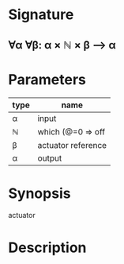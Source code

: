 # Signature
## ∀α ∀β: α × ℕ × β ⟶ α

# Parameters

| type | name |
|------|------|
|α|input|
|ℕ|which (@=0 ⇒ off | @=1 ⇒ eye | @=2 ⇒ ear)|
|β|actuator reference|
|α|output|

# Synopsis
actuator

# Description
